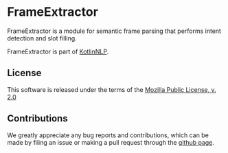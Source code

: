 # FrameExtractor

FrameExtractor is a module for semantic frame parsing  that performs intent detection and slot filling.

FrameExtractor is part of [KotlinNLP](http://kotlinnlp.com/ "KotlinNLP").

## License

This software is released under the terms of the 
[Mozilla Public License, v. 2.0](https://mozilla.org/MPL/2.0/ "Mozilla Public License, v. 2.0")


## Contributions

We greatly appreciate any bug reports and contributions, which can be made by filing an issue or making a pull 
request through the [github page](https://github.com/KotlinNLP/FrameExtractor "FrameExtractor on GitHub").

